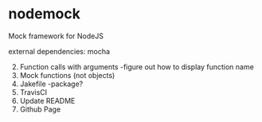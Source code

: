 nodemock
========

Mock framework for NodeJS

external dependencies:
mocha

2. Function calls with arguments
  -figure out how to display function name
3. Mock functions (not objects)
4. Jakefile
  -package?
5. TravisCI
6. Update README
7. Github Page
